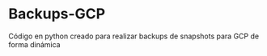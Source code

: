 # Backups-GCP
Código en python creado para realizar backups de snapshots para GCP de forma dinámica
